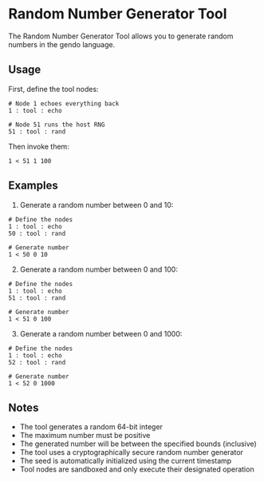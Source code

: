 # Random Number Generator Tool

The Random Number Generator Tool allows you to generate random numbers in the gendo language.

## Usage

First, define the tool nodes:
```gendo
# Node 1 echoes everything back
1 : tool : echo

# Node 51 runs the host RNG
51 : tool : rand
```

Then invoke them:
```gendo
1 < 51 1 100
```

## Examples

1. Generate a random number between 0 and 10:
```gendo
# Define the nodes
1 : tool : echo
50 : tool : rand

# Generate number
1 < 50 0 10
```

2. Generate a random number between 0 and 100:
```gendo
# Define the nodes
1 : tool : echo
51 : tool : rand

# Generate number
1 < 51 0 100
```

3. Generate a random number between 0 and 1000:
```gendo
# Define the nodes
1 : tool : echo
52 : tool : rand

# Generate number
1 < 52 0 1000
```

## Notes

- The tool generates a random 64-bit integer
- The maximum number must be positive
- The generated number will be between the specified bounds (inclusive)
- The tool uses a cryptographically secure random number generator
- The seed is automatically initialized using the current timestamp
- Tool nodes are sandboxed and only execute their designated operation 